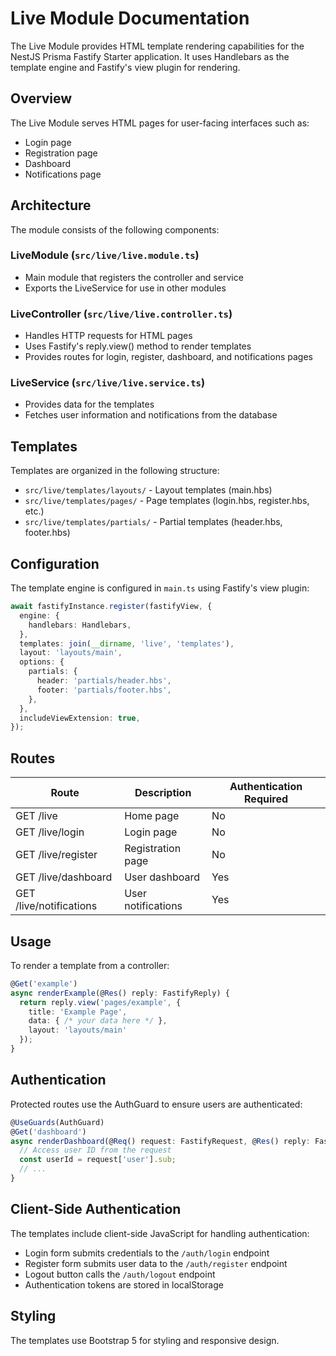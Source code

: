 # Live Module Documentation

The Live Module provides HTML template rendering capabilities for the NestJS Prisma Fastify Starter application. It uses Handlebars as the template engine and Fastify's view plugin for rendering.

## Overview

The Live Module serves HTML pages for user-facing interfaces such as:
- Login page
- Registration page
- Dashboard
- Notifications page

## Architecture

The module consists of the following components:

### LiveModule (`src/live/live.module.ts`)
- Main module that registers the controller and service
- Exports the LiveService for use in other modules

### LiveController (`src/live/live.controller.ts`)
- Handles HTTP requests for HTML pages
- Uses Fastify's reply.view() method to render templates
- Provides routes for login, register, dashboard, and notifications pages

### LiveService (`src/live/live.service.ts`)
- Provides data for the templates
- Fetches user information and notifications from the database

## Templates

Templates are organized in the following structure:
- `src/live/templates/layouts/` - Layout templates (main.hbs)
- `src/live/templates/pages/` - Page templates (login.hbs, register.hbs, etc.)
- `src/live/templates/partials/` - Partial templates (header.hbs, footer.hbs)

## Configuration

The template engine is configured in `main.ts` using Fastify's view plugin:

```typescript
await fastifyInstance.register(fastifyView, {
  engine: {
    handlebars: Handlebars,
  },
  templates: join(__dirname, 'live', 'templates'),
  layout: 'layouts/main',
  options: {
    partials: {
      header: 'partials/header.hbs',
      footer: 'partials/footer.hbs',
    },
  },
  includeViewExtension: true,
});
```

## Routes

| Route | Description | Authentication Required |
|-------|-------------|------------------------|
| GET /live | Home page | No |
| GET /live/login | Login page | No |
| GET /live/register | Registration page | No |
| GET /live/dashboard | User dashboard | Yes |
| GET /live/notifications | User notifications | Yes |

## Usage

To render a template from a controller:

```typescript
@Get('example')
async renderExample(@Res() reply: FastifyReply) {
  return reply.view('pages/example', { 
    title: 'Example Page',
    data: { /* your data here */ },
    layout: 'layouts/main'
  });
}
```

## Authentication

Protected routes use the AuthGuard to ensure users are authenticated:

```typescript
@UseGuards(AuthGuard)
@Get('dashboard')
async renderDashboard(@Req() request: FastifyRequest, @Res() reply: FastifyReply) {
  // Access user ID from the request
  const userId = request['user'].sub;
  // ...
}
```

## Client-Side Authentication

The templates include client-side JavaScript for handling authentication:
- Login form submits credentials to the `/auth/login` endpoint
- Register form submits user data to the `/auth/register` endpoint
- Logout button calls the `/auth/logout` endpoint
- Authentication tokens are stored in localStorage

## Styling

The templates use Bootstrap 5 for styling and responsive design.
